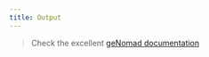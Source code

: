 ```yaml
---
title: Output
---
```


> Check the excellent [geNomad documentation](https://portal.nersc.gov/genomad/pipeline.html)